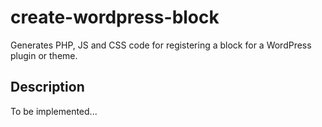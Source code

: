 # create-wordpress-block
Generates PHP, JS and CSS code for registering a block for a WordPress plugin or theme.

## Description

To be implemented...

